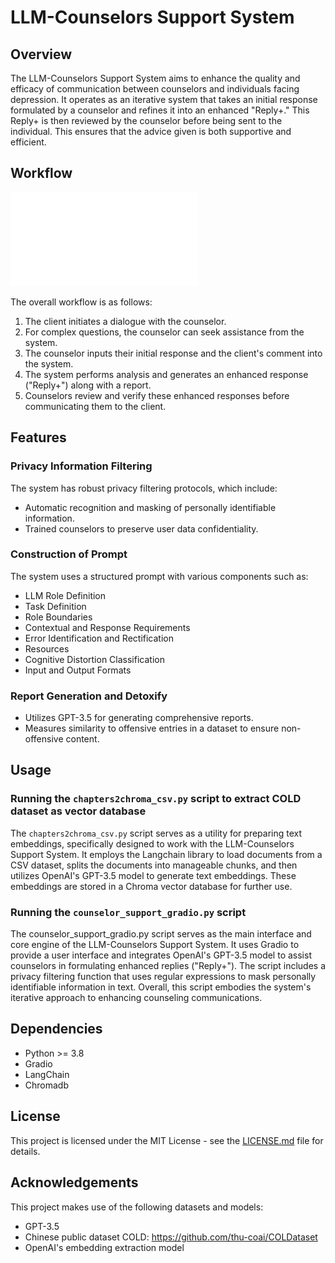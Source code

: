 # LLM-Counselors Support System

## Overview

The LLM-Counselors Support System aims to enhance the quality and efficacy of communication between counselors and individuals facing depression. It operates as an iterative system that takes an initial response formulated by a counselor and refines it into an enhanced "Reply+." This Reply+ is then reviewed by the counselor before being sent to the individual. This ensures that the advice given is both supportive and efficient.

## Workflow

![Workflow](overflow.pdf)

The overall workflow is as follows:
1. The client initiates a dialogue with the counselor.
2. For complex questions, the counselor can seek assistance from the system.
3. The counselor inputs their initial response and the client's comment into the system.
4. The system performs analysis and generates an enhanced response ("Reply+") along with a report.
5. Counselors review and verify these enhanced responses before communicating them to the client.

## Features

### Privacy Information Filtering

The system has robust privacy filtering protocols, which include:
- Automatic recognition and masking of personally identifiable information.
- Trained counselors to preserve user data confidentiality.

### Construction of Prompt

The system uses a structured prompt with various components such as:
- LLM Role Definition
- Task Definition
- Role Boundaries
- Contextual and Response Requirements
- Error Identification and Rectification
- Resources
- Cognitive Distortion Classification
- Input and Output Formats

### Report Generation and Detoxify

- Utilizes GPT-3.5 for generating comprehensive reports.
- Measures similarity to offensive entries in a dataset to ensure non-offensive content.


## Usage

### Running the `chapters2chroma_csv.py` script to extract COLD dataset as vector database

The `chapters2chroma_csv.py` script serves as a utility for preparing text embeddings, specifically designed to work with the LLM-Counselors Support System. It employs the Langchain library to load documents from a CSV dataset, splits the documents into manageable chunks, and then utilizes OpenAI's GPT-3.5 model to generate text embeddings. These embeddings are stored in a Chroma vector database for further use. 


### Running the `counselor_support_gradio.py` script

The counselor_support_gradio.py script serves as the main interface and core engine of the LLM-Counselors Support System. It uses Gradio to provide a user interface and integrates OpenAI's GPT-3.5 model to assist counselors in formulating enhanced replies ("Reply+"). The script includes a privacy filtering function that uses regular expressions to mask personally identifiable information in text. Overall, this script embodies the system's iterative approach to enhancing counseling communications.


## Dependencies

- Python >= 3.8
- Gradio
- LangChain
- Chromadb

## License

This project is licensed under the MIT License - see the [LICENSE.md](LICENSE.md) file for details.

## Acknowledgements

This project makes use of the following datasets and models:
- GPT-3.5
- Chinese public dataset COLD: https://github.com/thu-coai/COLDataset
- OpenAI's embedding extraction model
